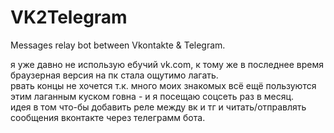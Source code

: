# VK2Telegram
Messages relay bot between Vkontakte &amp; Telegram.  

я уже давно не использую ебучий vk.com, к тому же в последнее время браузерная версия на пк стала ощутимо лагать.  
рвать концы не хочется т.к. много моих знакомых всё ещё пользуются этим лаганным куском говна - и я посещаю соцсеть раз в месяц.  
идея в том что-бы добавить реле между вк и тг и читать/отправлять сообщения вконтакте через телеграмм бота.
